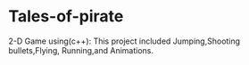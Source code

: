 # Tales-of-pirate
2-D Game using(c++): This project included Jumping,Shooting bullets,Flying, Running,and Animations.
